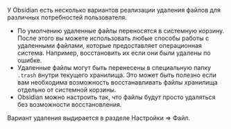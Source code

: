 У Obsidian есть несколько вариантов реализации удаления файлов для различных потребностей пользователя.

- По умолчению удаленные файлы переносятся в системную корзину. После этого вы можете использовать любые способы работы с удаленными файлами, которые предоставляет операционная система. Например, восстановить их если они были удалены по ошибке.
- Удаленные файлы могут быть перенесены в специальную папку  `.trash` внутри текущего хранилища. Это может быть полезно если вам необходима возможность восстанавливать файлы хранилища отдельно от системной корзины. 
- Obsidian можно настроить так, что файлы будут просто удаляться без возможности восстановления. 


Вариант удаления выдирается в разделе Настройки => Файл.